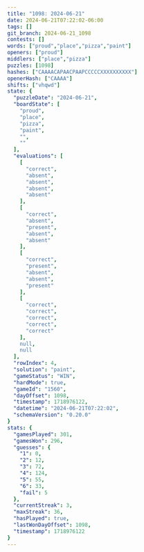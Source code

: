 ```yaml
---
title: "1098: 2024-06-21"
date: 2024-06-21T07:22:02-06:00
tags: []
git_branch: 2024-06-21_1098
contests: []
words: ["proud","place","pizza","paint"]
openers: ["proud"]
middlers: ["place","pizza"]
puzzles: [1098]
hashes: ["CAAAACAPAACPAAPCCCCCXXXXXXXXXX"]
openerHash: ["CAAAA"]
shifts: ["vhqwd"]
state: {
  "puzzleDate": "2024-06-21",
  "boardState": [
    "proud",
    "place",
    "pizza",
    "paint",
    "",
    ""
  ],
  "evaluations": [
    [
      "correct",
      "absent",
      "absent",
      "absent",
      "absent"
    ],
    [
      "correct",
      "absent",
      "present",
      "absent",
      "absent"
    ],
    [
      "correct",
      "present",
      "absent",
      "absent",
      "present"
    ],
    [
      "correct",
      "correct",
      "correct",
      "correct",
      "correct"
    ],
    null,
    null
  ],
  "rowIndex": 4,
  "solution": "paint",
  "gameStatus": "WIN",
  "hardMode": true,
  "gameId": "1560",
  "dayOffset": 1098,
  "timestamp": 1718976122,
  "datetime": "2024-06-21T07:22:02",
  "schemaVersion": "0.20.0"
}
stats: {
  "gamesPlayed": 301,
  "gamesWon": 296,
  "guesses": {
    "1": 0,
    "2": 12,
    "3": 72,
    "4": 124,
    "5": 55,
    "6": 33,
    "fail": 5
  },
  "currentStreak": 3,
  "maxStreak": 36,
  "hasPlayed": true,
  "lastWonDayOffset": 1098,
  "timestamp": 1718976122
}
---
```

<!-- more -->
